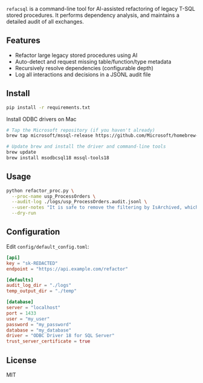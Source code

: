 `refacsql` is a command-line tool for AI-assisted refactoring of legacy T-SQL stored procedures. It performs dependency analysis, and maintains a detailed audit of all exchanges.

## Features
- Refactor large legacy stored procedures using AI
- Auto-detect and request missing table/function/type metadata
- Recursively resolve dependencies (configurable depth)
- Log all interactions and decisions in a JSONL audit file

## Install
```bash
pip install -r requirements.txt
```

Install ODBC drivers on Mac
```bash
# Tap the Microsoft repository (if you haven't already)
brew tap microsoft/mssql-release https://github.com/Microsoft/homebrew-mssql-release

# Update brew and install the driver and command-line tools
brew update
brew install msodbcsql18 mssql-tools18
```

## Usage
```bash
python refactor_proc.py \
  --proc-name usp_ProcessOrders \
  --audit-log ./logs/usp_ProcessOrders.audit.jsonl \
  --user-notes "It is safe to remove the filtering by IsArchived, which is obsolete." \
  --dry-run
```

## Configuration
Edit `config/default_config.toml`:
```toml
[api]
key = "sk-REDACTED"
endpoint = "https://api.example.com/refactor"

[defaults]
audit_log_dir = "./logs"
temp_output_dir = "./temp"

[database]
server = "localhost"
port = 1433
user = "my_user"
password = "my_password"
database = "my_database"
driver = "ODBC Driver 18 for SQL Server"
trust_server_certificate = true
```


## License
MIT